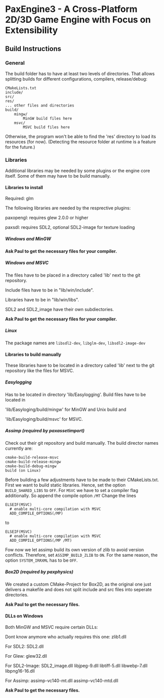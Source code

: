 # PaxEngine3 - A Cross-Platform 2D/3D Game Engine with Focus on Extensibility

## Build Instructions

### General
The build folder has to have at least two levels of directories. That allows splitting builds for different configurations, compilers, release/debug:

    CMakeLists.txt
    include/
	src/
	res/
	... other files and directories
	build/
	    mingw/
		    MinGW build files here
	    msvc/
		    MSVC build files here

Otherwise, the program won't be able to find the 'res' directory to load its resources (for now).
(Detecting the resource folder at runtime is a feature for the future.)

### Libraries
Additional libraries may be needed by some plugins or the engine core itself. Some of them may have to be build manually.

#### Libraries to install

Required: glm

The following libraries are needed by the resprective plugins:

paxopengl: requires glew 2.0.0 or higher

paxsdl: requires SDL2, optional SDL2-image for texture loading

##### Windows and MinGW
**Ask Paul to get the necessary files for your compiler.**
##### Windows and MSVC
The files have to be placed in a directory called 'lib' next to the git repository.

Include files have to be in "lib/win/include".

Libraries have to be in "lib/win/libs".

SDL2 and SDL2_image have their own subdiectories.

**Ask Paul to get the necessary files for your compiler.**

##### Linux
The package names are `libsdl2-dev`, `libglm-dev`, `libsdl2-image-dev`


#### Libraries to build manually
These libraries have to be located in a directory called 'lib' next to the git repository like the files for MSVC.
##### Easylogging
Has to be located in directory 'lib/Easylogging'. Build files have to be located in

'lib/Easyloging/build/mingw' for MinGW and Unix build and

'lib/Easyloging/build/msvc' for MSVC.

##### Assimp (required by paxassetimport)
Check out their git repository and build manually. The build director names
currently are:

    cmake-build-release-msvc
    cmake-build-release-mingw
    cmake-build-debug-mingw
    build (on Linux)

Before building a few adjustments have to be made to their CMakeLists.txt. First we want to build static libraries.
Hence, set the option `BUILD_SHARED_LIBS` to `OFF`. For `MSVC` we have to set a compiler flag additionally. So append the compile option `/MT`
Change the lines

    ELSEIF(MSVC)
      # enable multi-core compilation with MSVC
      ADD_COMPILE_OPTIONS(/MP)

to

    ELSEIF(MSVC)
      # enable multi-core compilation with MSVC
      ADD_COMPILE_OPTIONS(/MP /MT)

Fow now we let assimp build its own version of zlib to avoid version conflicts. Therefore, set `ASSIMP_BUILD_ZLIB` to `ON`.
For the same reason, the option `SYSTEM_IRRXML` has to be `OFF`.

##### Box2D (required by paxphysics)
We created a custom CMake-Project for Box2D, as the original one just delivers a makefile and does not split include and src files
into seperate directories.

**Ask Paul to get the necessary files.**


#### DLLs on Windows
Both MinGW and MSVC require certain DLLs:

Dont know anymore who actually requires this one: zlib1.dll

For SDL2: SDL2.dll

For Glew: glew32.dll

For SDL2-Image: SDL2_image.dll
libjpeg-9.dll
libtiff-5.dll
libwebp-7.dll
libpng16-16.dll

For Assimp: assimp-vc140-mt.dll
assimp-vc140-mtd.dll

**Ask Paul to get the necessary files.**

